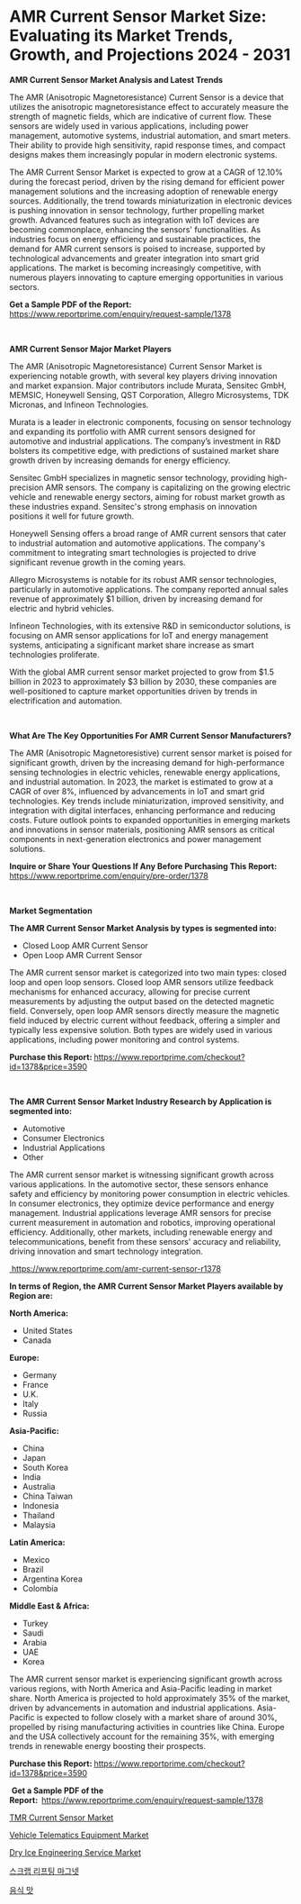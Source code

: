 <p><h1>AMR Current Sensor Market Size: Evaluating its Market Trends, Growth, and Projections 2024 - 2031</h1></p><p><strong>AMR Current Sensor Market Analysis and Latest Trends</strong></p>
<p><p>The AMR (Anisotropic Magnetoresistance) Current Sensor is a device that utilizes the anisotropic magnetoresistance effect to accurately measure the strength of magnetic fields, which are indicative of current flow. These sensors are widely used in various applications, including power management, automotive systems, industrial automation, and smart meters. Their ability to provide high sensitivity, rapid response times, and compact designs makes them increasingly popular in modern electronic systems.</p><p>The AMR Current Sensor Market is expected to grow at a CAGR of 12.10% during the forecast period, driven by the rising demand for efficient power management solutions and the increasing adoption of renewable energy sources. Additionally, the trend towards miniaturization in electronic devices is pushing innovation in sensor technology, further propelling market growth. Advanced features such as integration with IoT devices are becoming commonplace, enhancing the sensors' functionalities. As industries focus on energy efficiency and sustainable practices, the demand for AMR current sensors is poised to increase, supported by technological advancements and greater integration into smart grid applications. The market is becoming increasingly competitive, with numerous players innovating to capture emerging opportunities in various sectors.</p></p>
<p><strong>Get a Sample PDF of the Report:&nbsp;</strong> <a href="https://www.reportprime.com/enquiry/request-sample/1378">https://www.reportprime.com/enquiry/request-sample/1378</a></p>
<p>&nbsp;</p>
<p><strong>AMR Current Sensor Major Market Players</strong></p>
<p><p>The AMR (Anisotropic Magnetoresistance) Current Sensor Market is experiencing notable growth, with several key players driving innovation and market expansion. Major contributors include Murata, Sensitec GmbH, MEMSIC, Honeywell Sensing, QST Corporation, Allegro Microsystems, TDK Micronas, and Infineon Technologies.</p><p>Murata is a leader in electronic components, focusing on sensor technology and expanding its portfolio with AMR current sensors designed for automotive and industrial applications. The company’s investment in R&D bolsters its competitive edge, with predictions of sustained market share growth driven by increasing demands for energy efficiency.</p><p>Sensitec GmbH specializes in magnetic sensor technology, providing high-precision AMR sensors. The company is capitalizing on the growing electric vehicle and renewable energy sectors, aiming for robust market growth as these industries expand. Sensitec's strong emphasis on innovation positions it well for future growth.</p><p>Honeywell Sensing offers a broad range of AMR current sensors that cater to industrial automation and automotive applications. The company's commitment to integrating smart technologies is projected to drive significant revenue growth in the coming years.</p><p>Allegro Microsystems is notable for its robust AMR sensor technologies, particularly in automotive applications. The company reported annual sales revenue of approximately $1 billion, driven by increasing demand for electric and hybrid vehicles.</p><p>Infineon Technologies, with its extensive R&D in semiconductor solutions, is focusing on AMR sensor applications for IoT and energy management systems, anticipating a significant market share increase as smart technologies proliferate.</p><p>With the global AMR current sensor market projected to grow from $1.5 billion in 2023 to approximately $3 billion by 2030, these companies are well-positioned to capture market opportunities driven by trends in electrification and automation.</p></p>
<p>&nbsp;</p>
<p><strong>What Are The Key Opportunities For AMR Current Sensor Manufacturers?</strong></p>
<p><p>The AMR (Anisotropic Magnetoresistive) current sensor market is poised for significant growth, driven by the increasing demand for high-performance sensing technologies in electric vehicles, renewable energy applications, and industrial automation. In 2023, the market is estimated to grow at a CAGR of over 8%, influenced by advancements in IoT and smart grid technologies. Key trends include miniaturization, improved sensitivity, and integration with digital interfaces, enhancing performance and reducing costs. Future outlook points to expanded opportunities in emerging markets and innovations in sensor materials, positioning AMR sensors as critical components in next-generation electronics and power management solutions.</p></p>
<p><strong>Inquire or Share Your Questions If Any Before Purchasing This Report:</strong> <a href="https://www.reportprime.com/enquiry/pre-order/1378">https://www.reportprime.com/enquiry/pre-order/1378</a></p>
<p>&nbsp;</p>
<p><strong>Market Segmentation</strong></p>
<p><strong>The AMR Current Sensor Market Analysis by types is segmented into:</strong></p>
<p><ul><li>Closed Loop AMR Current Sensor</li><li>Open Loop AMR Current Sensor</li></ul></p>
<p><p>The AMR current sensor market is categorized into two main types: closed loop and open loop sensors. Closed loop AMR sensors utilize feedback mechanisms for enhanced accuracy, allowing for precise current measurements by adjusting the output based on the detected magnetic field. Conversely, open loop AMR sensors directly measure the magnetic field induced by electric current without feedback, offering a simpler and typically less expensive solution. Both types are widely used in various applications, including power monitoring and control systems.</p></p>
<p><strong>Purchase this Report:&nbsp;</strong><a href="https://www.reportprime.com/checkout?id=1378&price=3590">https://www.reportprime.com/checkout?id=1378&price=3590</a></p>
<p>&nbsp;</p>
<p><strong>The AMR Current Sensor Market Industry Research by Application is segmented into:</strong></p>
<p><ul><li>Automotive</li><li>Consumer Electronics</li><li>Industrial Applications</li><li>Other</li></ul></p>
<p><p>The AMR current sensor market is witnessing significant growth across various applications. In the automotive sector, these sensors enhance safety and efficiency by monitoring power consumption in electric vehicles. In consumer electronics, they optimize device performance and energy management. Industrial applications leverage AMR sensors for precise current measurement in automation and robotics, improving operational efficiency. Additionally, other markets, including renewable energy and telecommunications, benefit from these sensors' accuracy and reliability, driving innovation and smart technology integration.</p></p>
<p><a href="https://www.reportprime.com/amr-current-sensor-r1378">&nbsp;https://www.reportprime.com/amr-current-sensor-r1378</a></p>
<p><strong>In terms of Region, the AMR Current Sensor Market Players available by Region are:</strong></p>
<p>
    <p> <strong> North America: </strong>
        <ul>
            <li>United States</li>
            <li>Canada</li>
        </ul>
        </p> 
    <p> <strong> Europe: </strong>
        <ul>
            <li>Germany</li>
            <li>France</li>
            <li>U.K.</li>
            <li>Italy</li>
            <li>Russia</li>
        </ul>
        </p> 
    <p> <strong> Asia-Pacific: </strong>
        <ul>
            <li>China</li>
            <li>Japan</li>
            <li>South Korea</li>
            <li>India</li>
            <li>Australia</li>
            <li>China Taiwan</li>
            <li>Indonesia</li>
            <li>Thailand</li>
            <li>Malaysia</li>
        </ul>
        </p> 
    <p> <strong> Latin America: </strong>
        <ul>
            <li>Mexico</li>
            <li>Brazil</li>
            <li>Argentina Korea</li>
            <li>Colombia</li>
        </ul>
        </p> 
    <p> <strong> Middle East & Africa: </strong>
        <ul>
            <li>Turkey</li>
            <li>Saudi</li>
            <li>Arabia</li>
            <li>UAE</li>
            <li>Korea</li>
        </ul>
    </p>
    </p>
<p><p>The AMR current sensor market is experiencing significant growth across various regions, with North America and Asia-Pacific leading in market share. North America is projected to hold approximately 35% of the market, driven by advancements in automation and industrial applications. Asia-Pacific is expected to follow closely with a market share of around 30%, propelled by rising manufacturing activities in countries like China. Europe and the USA collectively account for the remaining 35%, with emerging trends in renewable energy boosting their prospects.</p></p>
<p><strong>Purchase this Report: </strong><a href="https://www.reportprime.com/checkout?id=1378&price=3590">https://www.reportprime.com/checkout?id=1378&price=3590</a></p>
<p>&nbsp;<strong>Get a Sample PDF of the Report:&nbsp;&nbsp;</strong><a href="https://www.reportprime.com/enquiry/request-sample/1378">https://www.reportprime.com/enquiry/request-sample/1378</a></p>
<p><strong></strong></p>
<p><p><a href="https://github.com/dringals/Market-Research-Report-List-5/blob/main/tmr-current-sensor-market.md">TMR Current Sensor Market</a></p><p><a href="https://issuu.com/reportprime-2/docs/vehicle-telematics-equipment-market_d18d8f215499b4">Vehicle Telematics Equipment Market</a></p><p><a href="https://medium.com/@hesterorn/global-perspectives-on-dry-ice-engineering-service-market-trends-challenges-and-forecast-1bbba989bc9e">Dry Ice Engineering Service Market</a></p><p><a href="https://medium.com/@nazminrahman651/%EC%A0%84%EB%9E%B5-%EB%A1%9C%EB%93%9C%EB%A7%B5-%EA%B8%80%EB%A1%9C%EB%B2%8C-%EC%8A%A4%ED%81%AC%EB%9E%A9-%EB%A6%AC%ED%94%84%ED%8C%85-%EC%9E%90%EC%84%9D-%EC%8B%9C%EC%9E%A5-%ED%86%B5%EC%B0%B0%EB%A0%A5-%EB%B0%8F-%EA%B8%B0%ED%9A%8C-2024-2031-087c286c6c5f">스크랩 리프팅 마그넷</a></p><p><a href="https://medium.com/@nazminrahman651/%EC%8B%9D%ED%92%88-%ED%96%A5%EB%A3%8C-%EC%8B%9C%EC%9E%A5%EC%9D%98-%EC%8B%9C%EC%9E%A5-%EB%8F%99%EB%A0%A5-2031%EB%85%84%EA%B9%8C%EC%A7%80%EC%9D%98-%EC%8B%9C%EC%9E%A5-%EB%8F%99%ED%96%A5-%EB%B0%8F-%EB%AF%B8%EB%9E%98-%EC%98%88%EC%B8%A1-e6925fc9e548">음식 맛</a></p></p>